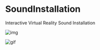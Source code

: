 # SoundInstallation

Interactive Virtual Reality Sound Installation


![img](https://imgur.com/JIXkXfm)

![gif](https://i.imgur.com/lXRiwU3.gif)
